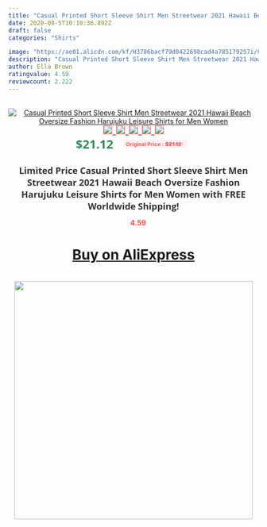 ```yaml
---
title: "Casual Printed Short Sleeve Shirt Men Streetwear 2021 Hawaii Beach Oversize Fashion Harujuku Leisure Shirts for Men Women"
date: 2020-08-5T10:10:36.892Z
draft: false
categories: "Shirts"

image: "https://ae01.alicdn.com/kf/H3786bacf79d0422698cad4a785179257i/Casual-Printed-Short-Sleeve-Shirt-Men-Streetwear-2021-Hawaii-Beach-Oversize-Fashion-Harujuku-Leisure-Shirts-for.jpg"
description: "Casual Printed Short Sleeve Shirt Men Streetwear 2021 Hawaii Beach Oversize Fashion Harujuku Leisure Shirts for Men Women"
author: Ella Brown
ratingvalue: 4.59
reviewcount: 2.222
---
```

<br>
<div style="text-align: center;">
<a href="https://s.click.aliexpress.com/e/_AfriDr" target="_blank" rel="nofollow noopener noreferrer"><img alt="Casual Printed Short Sleeve Shirt Men Streetwear 2021 Hawaii Beach Oversize Fashion Harujuku Leisure Shirts for Men Women" class="magnifier-image" src="https://ae01.alicdn.com/kf/H3786bacf79d0422698cad4a785179257i/Casual-Printed-Short-Sleeve-Shirt-Men-Streetwear-2021-Hawaii-Beach-Oversize-Fashion-Harujuku-Leisure-Shirts-for.jpg_640x640.jpg">
<br>
<img style="border:1px solid salmon" src="https://ae01.alicdn.com/kf/H3786bacf79d0422698cad4a785179257i/Casual-Printed-Short-Sleeve-Shirt-Men-Streetwear-2021-Hawaii-Beach-Oversize-Fashion-Harujuku-Leisure-Shirts-for.jpg_120x120.jpg">&nbsp;&nbsp;<img style="border:1px solid salmon" src="https://ae01.alicdn.com/kf/H86f518354add469ea709029e093f30c7D/Casual-Printed-Short-Sleeve-Shirt-Men-Streetwear-2021-Hawaii-Beach-Oversize-Fashion-Harujuku-Leisure-Shirts-for.jpg_120x120.jpg">&nbsp;&nbsp;<img style="border:1px solid salmon" src="https://ae01.alicdn.com/kf/H3fef317cb38b4a398f56f58c35a657697/Casual-Printed-Short-Sleeve-Shirt-Men-Streetwear-2021-Hawaii-Beach-Oversize-Fashion-Harujuku-Leisure-Shirts-for.jpg_120x120.jpg">&nbsp;&nbsp;<img style="border:1px solid salmon" src="https://ae01.alicdn.com/kf/H6c5159dc9a214bee8342b8a4358ca3bfP/Casual-Printed-Short-Sleeve-Shirt-Men-Streetwear-2021-Hawaii-Beach-Oversize-Fashion-Harujuku-Leisure-Shirts-for.jpg_120x120.jpg">&nbsp;&nbsp;<img style="border:1px solid salmon" src="https://ae01.alicdn.com/kf/H47e9975ef9014b6eb3630db06ed2c6edF/Casual-Printed-Short-Sleeve-Shirt-Men-Streetwear-2021-Hawaii-Beach-Oversize-Fashion-Harujuku-Leisure-Shirts-for.jpg_120x120.jpg"></a></div><br0>
<div style="text-align: center;"><span style="background-color: white; border: 0px; box-sizing: border-box; color: seagreen; display: inline-block; font-family: &quot;open sans&quot; , &quot;arial&quot; , &quot;helvetica&quot; , sans-serif , &quot;heiti&quot;; font-size: 24px; font-stretch: inherit; font-weight: 700; line-height: inherit; margin: 0px 10px 0px 0px; padding: 0px; vertical-align: middle;">$21.12 </span>
<span style="background: rgb(255 , 241 , 241); border-radius: 3px; border: 0px; box-sizing: border-box; color: #ff4747; display: inline-block; font-family: inherit; font-size: 12px; font-stretch: inherit; font-style: inherit; font-variant: inherit; font-weight: 600; line-height: inherit; margin: 0px; padding: 2px 5px; transform: scale(0.9); vertical-align: middle;">Original Price : <b style="text-decoration: line-through;">$21.12 </b> &nbsp;&nbsp;</span></div>
<h1 style="color: #333333; display: inline-block; font-family: &quot;open sans&quot; , &quot;arial&quot; , &quot;helvetica&quot; , sans-serif , &quot;heiti&quot;; font-size: 18px; font-stretch: inherit; font-weight: 700; text-align: center;">Limited Price Casual Printed Short Sleeve Shirt Men Streetwear 2021 Hawaii Beach Oversize Fashion Harujuku Leisure Shirts for Men Women with FREE Worldwide Shipping!</h1>
<div style="color: #ff4747; text-align: center;">
<img src="https://4.bp.blogspot.com/-M0ZcTcb-5uY/XleCXlxnR4I/AAAAAAAAAEc/OrjgMkXV1oMQFaCRZj5HQwOCBcu3w1FegCPcBGAYYCw/s1600/star.png" style="height: 15px;">&nbsp;<b>4.59</b></div>
<div class="button_cont" align="center"><a class="buynow_a" href="https://s.click.aliexpress.com/e/_AfriDr" target="_blank" rel="nofollow noopener noreferrer"><H1>Buy on AliExpress</H1></a></div><br>
<div class="separator" style="clear: both; text-align: center;">
<img src="https://lh3.googleusercontent.com/-pTy5HemUv9M/XlePHvY0dAI/AAAAAAAAAE4/0nX5iRUoIWY8eMW9Dpxeirr157OZliDIgCLcBGAsYHQ/s1600/badge.gif" width="480">
</div>
